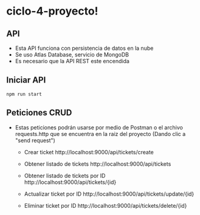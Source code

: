 # ciclo-4-proyecto!

## API

- Esta API funciona con persistencia de datos en la nube
- Se uso Atlas Database, servicio de MongoDB
- Es necesario que la API REST este encendida

## Iniciar API

    npm run start

## Peticiones CRUD

- Estas peticiones podrán usarse por medio de Postman o el archivo requests.http que se encuentra en la raiz del proyecto (Dando clic a "send request")

    - Crear ticket
    http://localhost:9000/api/tickets/create

    - Obtener listado de tickets
    http://localhost:9000/api/tickets 

    - Obtener listado de tickets por ID 
    http://localhost:9000/api/tickets/{id}

    - Actualizar ticket por ID 
    http://localhost:9000/api/tickets/update/{id}

    - Eliminar ticket por ID 
    http://localhost:9000/api/tickets/delete/{id}

